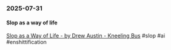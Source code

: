 ### 2025-07-31
#### Slop as a way of life
[Slop as a Way of Life - by Drew Austin - Kneeling Bus](https://kneelingbus.substack.com/p/slop-as-a-way-of-life) #slop #ai #enshittification 




